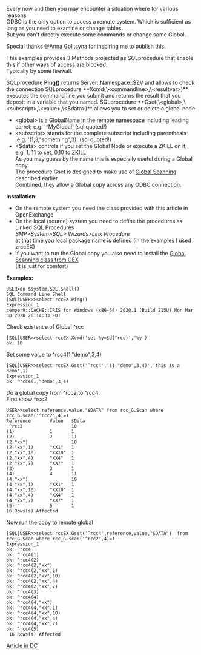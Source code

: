 Every now and then you may encounter a situation where for various reasons  
ODBC is the only option to access a remote system. Which is sufficient as long as you need to examine or change tables.  
But you can't directly execute some commands or change some Global.  
 
Special thanks [@Anna Golitsyna](https://community.intersystems.com/user/anna-golitsyna) for inspiring me to publish this.  

This examples provides 3 Methods projected as SQLprocedure that enable this if other ways of access are blocked.  
Typically by some firewall.  

SQLprocedure **Ping()** returns Server::Namespace::$ZV and allows to check the connection  
SQLprocedure **Xcmd(\<commandline>,\<resultvar>)**  executes the command line you submit and returns the result 
that you deposit in a variable that you named.  
SQLprocedure **Gset(\<global>,\<subscript>,\<value>,\<$data>)**  allows you to set or delete a global node   
 - \<global>  is a GlobalName in the remote namespace including leading carret; e.g. '^MyGlobal' (sql quoted!)    
 - \<subscript> stands for the complete subscript including parenthesis ;e.g. '(1,3,"something",3)'  (sql quoted!)   
 - \<$data> controls if you set the Global Node or execute a ZKILL on it; e.g. 1, 11 to set, 0,10 to ZKILL   
As you may guess by the name this is especially useful during a Global copy.  
The procedure Gset is designed to make use of [Global Scanning](https://community.intersystems.com/post/global-scanning-slicing) described earlier.  
Combined, they allow a Global copy across any ODBC connection.  

__Installation:__
- On the remote system you need the class provided with this article in OpenExchange  
- On the local (source) system you need to define the procedures as Linked SQL Procedures  
      _SMP>System>SQL> Wizards>Link Procedure_  
      at that time you local package name is defined    (in the examples I used zrccEX)   
-  If you want to run the Global copy you also need to install the 
[Global  Scanning class from OEX](https://openexchange.intersystems.com/package/Global-Scanning-and-Slicing-to-SQL)   
   (It is just for comfort)  

__Examples:__
~~~  
USER>do $system.SQL.Shell()   
SQL Command Line Shell  
[SQL]USER>>select rccEX.Ping()  
Expression_1  
cemper9::CACHE::IRIS for Windows (x86-64) 2020.1 (Build 215U) Mon Mar 30 2020 20:14:33 EDT  
~~~
Check existence of Global ^rcc  
~~~  
[SQL]USER>>select rccEX.Xcmd('set %y=$d(^rcc)','%y')  
ok: 10  
~~~  
Set some value to ^rcc4(1,"demo",3,4)  
~~~  
[SQL]USER>>select rccEX.Gset('^rcc4','(1,"demo",3,4)','this is a demo',1)  
Expression_1  
ok: ^rcc4(1,"demo",3,4)  
~~~  
Do a global copy from ^rcc2 to ^rcc4.  
First show ^rcc2  
~~~
USER>>select reference,value,"$DATA" from rcc_G.Scan where rcc_G.scan('^rcc2',4)=1  
Reference       Value   $Data  
 ^rcc2                  10  
(1)             1       1  
(2)             2       11  
(2,"xx")                10  
(2,"xx",1)      "XX1"   1  
(2,"xx",10)     "XX10"  1  
(2,"xx",4)      "XX4"   1  
(2,"xx",7)      "XX7"   1  
(3)             3       1  
(4)             4       11  
(4,"xx")                10  
(4,"xx",1)      "XX1"   1  
(4,"xx",10)     "XX10"  1  
(4,"xx",4)      "XX4"   1  
(4,"xx",7)      "XX7"   1  
(5)             5       1  
16 Rows(s) Affected  
~~~
Now run the copy to remote global  
~~~
[SQL]USER>>select rccEX.Gset('^rcc4',reference,value,"$DATA")  from rcc_G.Scan where rcc_G.scan('^rcc2',4)=1  
Expression_1  
ok: ^rcc4  
ok: ^rcc4(1)  
ok: ^rcc4(2)  
ok: ^rcc4(2,"xx")  
ok: ^rcc4(2,"xx",1)  
ok: ^rcc4(2,"xx",10)  
ok: ^rcc4(2,"xx",4)  
ok: ^rcc4(2,"xx",7)  
ok: ^rcc4(3)  
ok: ^rcc4(4)  
ok: ^rcc4(4,"xx")  
ok: ^rcc4(4,"xx",1)  
ok: ^rcc4(4,"xx",10)  
ok: ^rcc4(4,"xx",4)  
ok: ^rcc4(4,"xx",7)  
ok: ^rcc4(5)  
 16 Rows(s) Affected  
 ~~~
 

[Article in DC](https://community.intersystems.com/post/objectscript-over-odbc)
